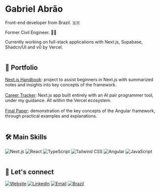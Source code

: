 # Gabriel Abrão

Front-end developer from Brazil. 🇧🇷

Former Civil Engineer. 👷‍♂️

Currently working on full-stack applications with Next.js, Supabase, Shadcn/UI and v0 by Vercel.<br><br>

## 🚀 Portfolio

[Next.js Handbook](https://github.com/ggabrao/nextjs-handbook): project to assist beginners in Next.js with summarized notes and insights into key concepts of the framework. <br><br>
[Career Tracker](https://github.com/ggabrao/career-tracker-v0): Next.js app built entirely with an AI pair programmer tool, under my guidance. All within the Vercel ecosystem. <br><br>
[Final Paper](https://github.com/ggabrao/final-paper): demonstration of the key concepts of the Angular framework, through practical examples and explanations.
<br><br>

## 🛠️ Main Skills

![Next.js](https://img.shields.io/badge/-Next.js-black?style=flat-square&logo=next.js)
![React](https://img.shields.io/badge/-React-black?style=flat-square&logo=react)
![TypeScript](https://img.shields.io/badge/-TypeScript-black?style=flat-square&logo=typescript)
![Tailwind CSS](https://img.shields.io/badge/-Tailwind%20CSS-black?style=flat-square&logo=tailwindcss)
![Angular](https://img.shields.io/badge/-Angular-black?style=flat-square&logo=angular)
![JavaScript](https://img.shields.io/badge/-JavaScript-black?style=flat-square&logo=javascript)
<br><br>

## 🤝 Let's connect

[![Website](https://img.shields.io/badge/Website-red?style=flat-square)](https://ggabrao.github.io/portfolio/)
[![LinkedIn](https://img.shields.io/badge/LinkedIn-blue?logo=linkedin&style=flat-square)](https://linkedin.com/in/ggabrao)
[![Email](https://img.shields.io/badge/Email-grey)](mailto:gguimaraesabrao@gmail.com)
[![Brazil](https://img.shields.io/badge/Brazil-yellow?style=flat-square&logo=flag)](#) <br><br>
